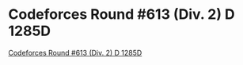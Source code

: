 # Codeforces Round #613 (Div. 2) D 1285D
[Codeforces Round #613 (Div. 2) D 1285D](https://aiwithcloud.com/2022/09/14/codeforces_round_613_div-_2_d_1285d/)